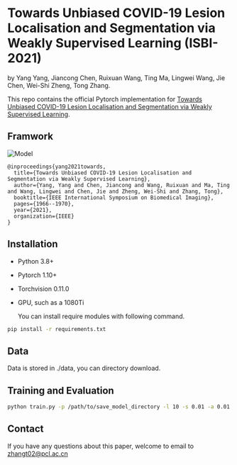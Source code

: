 # Towards Unbiased COVID-19 Lesion Localisation and Segmentation via Weakly Supervised Learning (ISBI-2021)

by Yang Yang,  Jiancong Chen, Ruixuan Wang, Ting Ma, Lingwei Wang, Jie Chen, Wei-Shi Zheng, Tong Zhang.

This repo contains the official Pytorch implementation for [Towards Unbiased COVID-19 Lesion Localisation and Segmentation via Weakly Supervised Learning](https://ieeexplore.ieee.org/abstract/document/9433806/).



## Framwork 

![Model](/Users/lincolnzjx/Desktop/PCL/WeaklyLesionLocalisation/imgs/model.png)



```
@inproceedings{yang2021towards,
  title={Towards Unbiased COVID-19 Lesion Localisation and Segmentation via Weakly Supervised Learning},
  author={Yang, Yang and Chen, Jiancong and Wang, Ruixuan and Ma, Ting and Wang, Lingwei and Chen, Jie and Zheng, Wei-Shi and Zhang, Tong},
  booktitle={IEEE International Symposium on Biomedical Imaging},
  pages={1966--1970},
  year={2021},
  organization={IEEE}
}
```



## Installation

* Python 3.8+

* Pytorch 1.10+

* Torchvision 0.11.0

* GPU, such as a 1080Ti 

  You can install require modules with following command.

```bash
pip install -r requirements.txt
```



## Data

Data is stored in ./data, you can directory download.



## Training and Evaluation

```bash
python train.py -p /path/to/save_model_directory -l 10 -s 0.01 -a 0.01 -g 200 -t 0 -i 15 -b 4 -e 120 --debug
```



## Contact

If you have any questions about this paper, welcome to email to [zhangt02@pcl.ac.cn](mailto:zhangt02@pcl.ac.cn)


